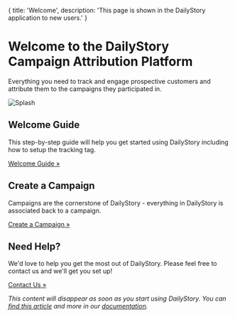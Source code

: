 {
	title: 'Welcome',
	description: 'This page is shown in the DailyStory application to new users.'
}
# Welcome to the DailyStory Campaign Attribution Platform
Everything you need to track and engage prospective customers and attribute them to the campaigns they participated in.

![Splash](https://www.dailystory.com/files/imgs/tour-banner.png "Splash")

<div class="row">
    <div class="col-md-4">
    	<div class="highlight">
        <h2>Welcome Guide</h2>
        <p>
            This step-by-step guide will help you get started using DailyStory including how to setup the tracking tag.
        </p>
        <p><a class="btn btn-default" target="_blank" href="https://docs.dailystory.com/quickstart">Welcome Guide »</a></p>
        </div>
    </div>
    <div class="col-md-4">
    	<div class="highlight">
        <h2>Create a Campaign</h2>
        <p>Campaigns are the cornerstone of DailyStory - everything in DailyStory is associated back to a campaign.</p>
        <p><a class="btn btn-default" href="/Campaign/Create">Create a Campaign »</a></p>
        </div>
    </div>
    <div class="col-md-4">
    	<div class="highlight">
        <h2>Need Help?</h2>
        <p>We'd love to help you get the most out of DailyStory. Please feel free to contact us and we'll get you set up!</p>
        <p><a class="btn btn-default" target="_blank" href="https://www.dailystory.com/contact-us">Contact Us »</a></p>
        </div>
    </div>
</div>

<i>This content will disappear as soon as you start using DailyStory. You can [find this article](https://docs.dailystory.com/install/welcome) and more in our [documentation](https://docs.dailystory.com).</i>